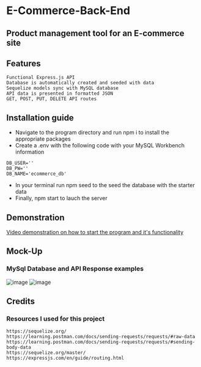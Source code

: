 # E-Commerce-Back-End
## Product management tool for an E-commerce site

## Features
```
Functional Express.js API
Database is automatically created and seeded with data
Sequelize models sync with MySQL database
API data is presented in formatted JSON
GET, POST, PUT, DELETE API routes
```

## Installation guide
* Navigate to the program directory and run npm i to install the appropriate packages
* Create a .env with the following code with your MySQL Workbench information
```
DB_USER=''
DB_PW=''
DB_NAME='ecommerce_db'
```
* In your terminal run npm seed to the seed the database with the starter data
* Finally, npm start to lauch the server

## Demonstration
[Video demonstration on how to start the program and it's functionality](https://drive.google.com/file/d/1r_2B1jvi8f2bE_negOEuX-L4Ck5zNuyt/view) 

## Mock-Up
### MySql Database and API Response examples
![image](https://user-images.githubusercontent.com/71532303/111239723-038cca80-85b7-11eb-874d-ed2dc294d1c4.png)
![image](https://user-images.githubusercontent.com/71532303/111239758-1901f480-85b7-11eb-8cd5-366277869e2b.png)

## Credits
### Resources I used for this project
```
https://sequelize.org/
https://learning.postman.com/docs/sending-requests/requests/#raw-data
https://learning.postman.com/docs/sending-requests/requests/#sending-body-data
https://sequelize.org/master/
https://expressjs.com/en/guide/routing.html
```
